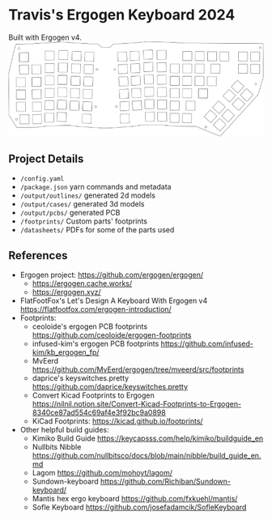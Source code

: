 # Travis's Ergogen Keyboard 2024 #
Built with Ergogen v4.
![keyboard plate outline](./output/outlines/plate.svg)

## Project Details ##
* `/config.yaml`
* `/package.json` yarn commands and metadata
* `/output/outlines/` generated 2d models
* `/output/cases/` generated 3d models
* `/output/pcbs/` generated PCB
* `/footprints/` Custom parts' footprints
* `/datasheets/` PDFs for some of the parts used

## References ##
* Ergogen project: https://github.com/ergogen/ergogen/
    * https://ergogen.cache.works/
    * https://ergogen.xyz/
* FlatFootFox's Let's Design A Keyboard With Ergogen v4 https://flatfootfox.com/ergogen-introduction/
* Footprints:
    * ceoloide's ergogen PCB footprints https://github.com/ceoloide/ergogen-footprints
    * infused-kim's ergogen PCB footprints https://github.com/infused-kim/kb_ergogen_fp/
    * MvEerd https://github.com/MvEerd/ergogen/tree/mveerd/src/footprints
    * daprice's keyswitches.pretty https://github.com/daprice/keyswitches.pretty
    * Convert Kicad Footprints to Ergogen https://nilnil.notion.site/Convert-Kicad-Footprints-to-Ergogen-8340ce87ad554c69af4e3f92bc9a0898
    * KiCad Footprints: https://kicad.github.io/footprints/
* Other helpful build guides:
    * Kimiko Build Guide https://keycapsss.com/help/kimiko/buildguide_en
    * Nullbits Nibble https://github.com/nullbitsco/docs/blob/main/nibble/build_guide_en.md
    * Lagom https://github.com/mohoyt/lagom/
    * Sundown-keyboard https://github.com/Richiban/Sundown-keyboard/
    * Mantis hex ergo keyboard https://github.com/fxkuehl/mantis/
    * Sofle Keyboard https://github.com/josefadamcik/SofleKeyboard